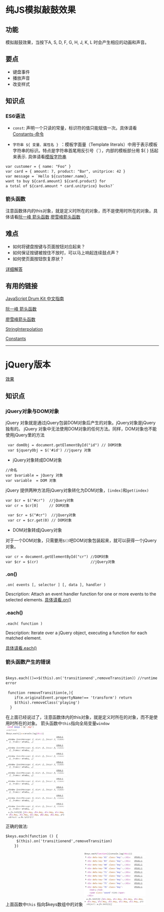 # 纯JS模拟敲鼓效果

## 功能
模拟敲鼓效果，当按下A, S, D, F, G, H, J, K, L 时会产生相应的动画和声音。

## 要点
* 键盘事件
* 播放声音
* 改变样式

## 知识点

### ES6语法
* `const`: 声明一个只读的常量，标识符的值只能赋值一次。具体请看[Constants-命令](http://es6.ruanyifeng.com/#docs/let#const-%E5%91%BD%E4%BB%A4) 

* `字符串 ${ 变量、属性名 } `：模板字面量（Template literals）中用于表示模板字符串的标识。特点是字符串首尾用反引号（`），内部的模板部分用 ${ } 括起来表示. 具体请看[模版字符串](http://es6.ruanyifeng.com/#docs/string#%E6%A8%A1%E6%9D%BF%E5%AD%97%E7%AC%A6%E4%B8%B2)
```
var customer = { name: "Foo" }
var card = { amount: 7, product: "Bar", unitprice: 42 }
var message = `Hello ${customer.name},
want to buy ${card.amount} ${card.product} for
a total of ${card.amount * card.unitprice} bucks?`
```


### 箭头函数
注意函数体内的this对象，就是定义时所在的对象，而不是使用时所在的对象。具体请看[阮一峰 箭头函数](http://es6.ruanyifeng.com/#docs/function#%E7%AE%AD%E5%A4%B4%E5%87%BD%E6%95%B0)   [廖雪峰箭头函数](https://www.liaoxuefeng.com/wiki/001434446689867b27157e896e74d51a89c25cc8b43bdb3000/001438565969057627e5435793645b7acaee3b6869d1374000)


## 难点

* 如何将键盘按键与页面按钮对应起来？
* 如何保证按键被按住不放时，可以马上响起连续鼓点声？
* 如何使页面按钮恢复原状？

[详细解答](https://github.com/soyaine/JavaScript30/tree/master/01%20-%20JavaScript%20Drum%20Kit)

## 有用的链接
[JavaScript Drum Kit 中文指南](https://github.com/soyaine/JavaScript30/tree/master/01%20-%20JavaScript%20Drum%20Kit)

[阮一峰 箭头函数](http://es6.ruanyifeng.com/#docs/function#%E7%AE%AD%E5%A4%B4%E5%87%BD%E6%95%B0)  

[廖雪峰箭头函数](https://www.liaoxuefeng.com/wiki/001434446689867b27157e896e74d51a89c25cc8b43bdb3000/001438565969057627e5435793645b7acaee3b6869d1374000)

[StringInterpolation](http://es6-features.org/#StringInterpolation)

[Constants](http://es6-features.org/#Constants)

---


# jQuery版本

[效果](https://qinjingfei.github.io/JS30/01%20-%20JavaScript%20Drum%20Kit/index-jquery.html)


## 知识点

 ### jQuery对象与DOM对象
 
 jQuery 对象就是通过jQuery包装DOM对象后产生的对象。jQuery对象是jQuery独有的。
 jQuery 对象中无法使用DOM对象的任何方法。同样，DOM对象也不能使用jQuery里的方法

 ```
  var domObj = document.getElementById("id") // DOM对象
  var $jqueryObj = $('#id') //jquery 对象
 ```

 * jQuery对象转成DOM对象

 ```
 //命名
 var $variable = jQuery 对象
 var variable  = DOM 对象
 ```
 jQuery 提供两种方法将jQuery对象转化为DOM对象，`[index]`和`get(index)`

 ```
 var $cr = $("#cr")  //jQuery对象
 var cr = $cr[0]     // DOM对象
 ```

```
 var $cr = $("#cr")  //jQuery对象
 var cr = $cr.get(0) // DOM对象
```

* DOM对象转成jQuery对象

对于一个DOM对象，只需要用`$()`吧DOM对象包装起来，就可以获得一个jQuery对象。

```
var cr = document.getElementById("cr") //DOM对象
var $cr = $(cr)                        //jQuery对象

 ```

### .on()

```
.on( events [, selector ] [, data ], handler )
```
Description: Attach an event handler function for one or more events to the selected elements.
[具体请看.on()](http://devdocs.io/jquery/on)

### .each()

```
.each( function )
```
Description: Iterate over a jQuery object, executing a function for each matched element.

[具体请看.each()](http://devdocs.io/jquery/each)


### 箭头函数产生的错误

```
 $keys.each(()=>$(this).on('transitionend',removeTransition)）//runtime error

 function removeTransition(e,){  
    if(e.originalEvent.propertyName!== 'transform') return
    $(this).removeClass('playing')
  }
```
在上面已经说过了，注意函数体内的this对象，就是定义时所在的对象，而不是使用时所在的对象。
箭头函数中`this`指向全局变量`window`
<img src="./1.png" alt="" style="max-width:40%;">

正确的做法:
```
$keys.each(function () {
     $(this).on('transitionend',removeTransition)
    })
```

上面函数中`this` 指向$keys数组中的对象
<img src="./2.png" alt="" style="max-width:40%;">